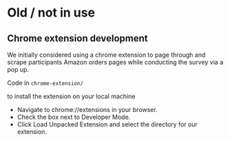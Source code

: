 # Old / not in use

## Chrome extension development

We initially considered using a chrome extension to page through and scrape participants Amazon orders pages while conducting the survey via a pop up.

Code in `chrome-extension/`

to install the extension on your local machine

- Navigate to chrome://extensions in your browser.
- Check the box next to Developer Mode.
- Click Load Unpacked Extension and select the directory for our extension.
